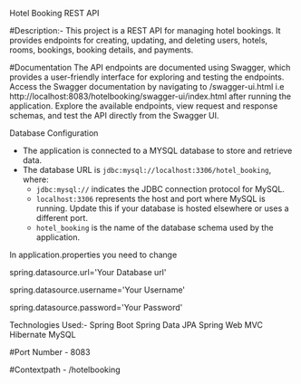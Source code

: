 
Hotel Booking REST API

#Description:-
This project is a REST API for managing hotel bookings. It provides endpoints for creating, updating, and deleting users, hotels, rooms, bookings, booking details, and payments.

#Documentation
The API endpoints are documented using Swagger, which provides a user-friendly interface for exploring and testing the endpoints.
Access the Swagger documentation by navigating to /swagger-ui.html i.e http://localhost:8083/hotelbooking/swagger-ui/index.html after running the application.
Explore the available endpoints, view request and response schemas, and test the API directly from the Swagger UI.

Database Configuration
- The application is connected to a MYSQL database to store and retrieve data.
- The database URL is `jdbc:mysql://localhost:3306/hotel_booking`, where:
  - `jdbc:mysql://` indicates the JDBC connection protocol for MySQL.
  - `localhost:3306` represents the host and port where MySQL is running. Update this if your database is hosted elsewhere or uses a different port.
  - `hotel_booking` is the name of the database schema used by the application.


In application.properties you need to change 

spring.datasource.url='Your Database url'

spring.datasource.username='Your Username'

spring.datasource.password='Your Password'

Technologies Used:-
Spring Boot
Spring Data JPA
Spring Web MVC
Hibernate
MySQL 



#Port Number - 8083

#Contextpath - /hotelbooking
